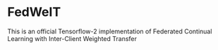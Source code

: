 # FedWeIT
This is an official Tensorflow-2 implementation of Federated Continual Learning with Inter-Client Weighted Transfer
